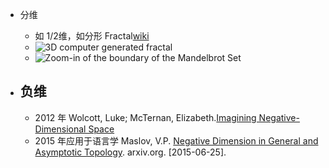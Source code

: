 - 分维
	- 如 1/2维，如分形 Fractal[wiki](https://en.wikipedia.org/wiki/Fractal)
	- ![3D computer generated fractal](https://upload.wikimedia.org/wikipedia/commons/thumb/1/1c/3D_Computer_Generated_Fractal.png/220px-3D_Computer_Generated_Fractal.png)
	- ![Zoom-in of the boundary of the Mandelbrot Set](https://upload.wikimedia.org/wikipedia/commons/thumb/a/a4/Mandelbrot_sequence_new.gif/200px-Mandelbrot_sequence_new.gif)


- ## 负维
	- 2012 年 Wolcott, Luke; McTernan, Elizabeth.[Imagining Negative-Dimensional Space](http://bridgesmathart.org/2012/cdrom/proceedings/65/paper_65.pdf)
	- 2015 年应用于语言学
Maslov, V.P. [Negative Dimension in General and Asymptotic Topology](http://arxiv.org/abs/math/0612543). arxiv.org. [2015-06-25].